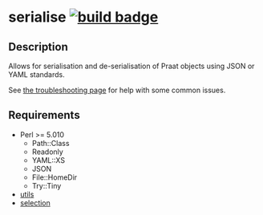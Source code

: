 serialise [![build badge][badge]][build]
=========

Description
-----------

Allows for serialisation and de-serialisation of Praat objects using JSON or YAML standards.

See [the troubleshooting page][trouble] for help with some common issues.

[trouble]: https://gitlab.com/cpran/plugin_serialise/wikis/home#troubleshooting

Requirements
------------

* Perl >= 5.010
  * Path::Class
  * Readonly
  * YAML::XS
  * JSON
  * File::HomeDir
  * Try::Tiny
* [utils](https://gitlab.com/cpran/plugin_utils)
* [selection](https://gitlab.com/cpran/plugin_selection)

[badge]: https://ci.gitlab.com/projects/2842/status.png?ref=master
[build]: https://ci.gitlab.com/projects/2842